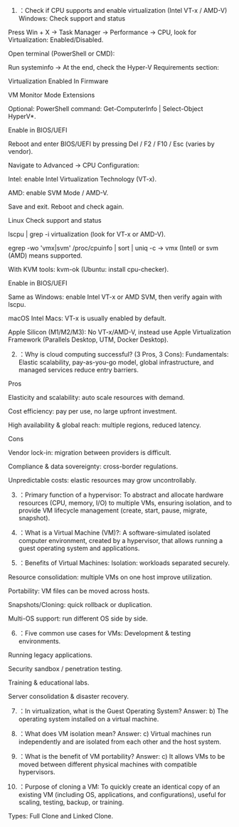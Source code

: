 1) ：Check if CPU supports and enable virtualization (Intel VT-x / AMD-V)
Windows:
Check support and status

Press Win + X → Task Manager → Performance → CPU, look for Virtualization: Enabled/Disabled.

Open terminal (PowerShell or CMD):

Run systeminfo → At the end, check the Hyper-V Requirements section:

Virtualization Enabled In Firmware

VM Monitor Mode Extensions

Optional: PowerShell command: Get-ComputerInfo | Select-Object HyperV*.

Enable in BIOS/UEFI

Reboot and enter BIOS/UEFI by pressing Del / F2 / F10 / Esc (varies by vendor).

Navigate to Advanced → CPU Configuration:

Intel: enable Intel Virtualization Technology (VT-x).

AMD: enable SVM Mode / AMD-V.

Save and exit. Reboot and check again.

Linux
Check support and status

lscpu | grep -i virtualization (look for VT-x or AMD-V).

egrep -wo 'vmx|svm' /proc/cpuinfo | sort | uniq -c → vmx (Intel) or svm (AMD) means supported.

With KVM tools: kvm-ok (Ubuntu: install cpu-checker).

Enable in BIOS/UEFI

Same as Windows: enable Intel VT-x or AMD SVM, then verify again with lscpu.

macOS
Intel Macs: VT-x is usually enabled by default.

Apple Silicon (M1/M2/M3): No VT-x/AMD-V, instead use Apple Virtualization Framework (Parallels Desktop, UTM, Docker Desktop).

2) ：Why is cloud computing successful? (3 Pros, 3 Cons):
Fundamentals: Elastic scalability, pay-as-you-go model, global infrastructure, and managed services reduce entry barriers.

Pros

Elasticity and scalability: auto scale resources with demand.

Cost efficiency: pay per use, no large upfront investment.

High availability & global reach: multiple regions, reduced latency.

Cons

Vendor lock-in: migration between providers is difficult.

Compliance & data sovereignty: cross-border regulations.

Unpredictable costs: elastic resources may grow uncontrollably.

3) ：Primary function of a hypervisor:
To abstract and allocate hardware resources (CPU, memory, I/O) to multiple VMs, ensuring isolation, and to provide VM lifecycle management (create, start, pause, migrate, snapshot).

4) ：What is a Virtual Machine (VM)?:
A software-simulated isolated computer environment, created by a hypervisor, that allows running a guest operating system and applications.

5) ：Benefits of Virtual Machines:
Isolation: workloads separated securely.

Resource consolidation: multiple VMs on one host improve utilization.

Portability: VM files can be moved across hosts.

Snapshots/Cloning: quick rollback or duplication.

Multi-OS support: run different OS side by side.

6) ：Five common use cases for VMs:
Development & testing environments.

Running legacy applications.

Security sandbox / penetration testing.

Training & educational labs.

Server consolidation & disaster recovery.

7) ：In virtualization, what is the Guest Operating System?
Answer: b) The operating system installed on a virtual machine.

8) ：What does VM isolation mean?
Answer: c) Virtual machines run independently and are isolated from each other and the host system.

9) ：What is the benefit of VM portability?
Answer: c) It allows VMs to be moved between different physical machines with compatible hypervisors.

10) ：Purpose of cloning a VM:
To quickly create an identical copy of an existing VM (including OS, applications, and configurations), useful for scaling, testing, backup, or training.

Types: Full Clone and Linked Clone.
